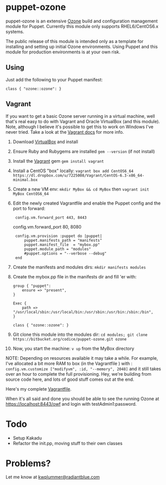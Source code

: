 # puppet-ozone #

puppet-ozone is an extensive [Ozone](https://www.owfgoss.org) build and configuration management module for Puppet.  Currently this module only supports RHEL6/CentOS6.x systems.

The public release of this module is intended only as a template for installing and setting up initial Ozone environments.  Using Puppet and this module for production environments is at your own risk.

## Using ##

Just add the following to your Puppet manifest:

	class { "ozone::ozone": }

## Vagrant

If you want to get a basic Ozone server running in a virtual machine, well that's real easy to do with Vagrant and Oracle VirtualBox (and this module).  Note, although I believe it's possible to get this to work on Windows I've never tried.  Take a look at the [Vagrant docs](http://docs.vagrantup.com/v1/docs/getting-started/index.html) for more info.

1. Download [VirtualBox](https://www.virtualbox.org/) and install
2. Ensure Ruby and Rubygems are installed `gem --version` (if not install)
3. Install the [Vagrant](http://www.vagrantup.com) gem `gem install vagrant`
4. Install a CentOS "box" locally: `vagrant box add CentOS6_64 https://dl.dropbox.com/u/7225008/Vagrant/CentOS-6.3-x86_64-minimal.box`
5. Create a new VM env: `mkdir MyBox && cd MyBox` then `vagrant init MyBox CentOS6_64`
6. Edit the newly created Vagrantfile and enable the Puppet config and the port to forward:

		config.vm.forward_port 443, 8443
    config.vm.forward_port 80, 8080
    
		config.vm.provision :puppet do |puppet|
    		puppet.manifests_path = "manifests"
    		puppet.manifest_file  = "mybox.pp"
    		puppet.module_path = "modules"
    		#puppet.options = "--verbose --debug"
  		end
 7. Create the manifests and modules dirs: `mkdir manifests modules`
 8. Create the mybox.pp file in the manifests dir and fill 'er with:
 
		group { "puppet":
  			ensure => "present",
		}

		Exec {
  			path => "/usr/local/sbin:/usr/local/bin:/usr/sbin:/usr/bin:/sbin:/bin",
		}

		class { "ozone::ozone": }
		
9. Git clone this module into the modules dir: `cd modules; git clone https://bitbucket.org/codice/puppet-ozone.git ozone`
10. Now, you start the machine: `v up` from the MyBox directory

NOTE: Depending on resources available it may take a while.  For example, I've allocated a bit more RAM to box (in the Vagrantfile ) with : `config.vm.customize ["modifyvm", :id, "--memory", 2048]` and it still takes over an hour to complete the full provisioning.  Hey, we're building from source code here, and lots of good stuff comes out at the end.

Here's my complete [Vagrantfile](https://gist.github.com/4552038).

When it's all said and done you should be able to see the running Ozone at [https://localhost:8443/owf](https://localhost:8443/owf) and login with testAdmin1:password.

# Todo

* Setup Kakadu
* Refactor the init.pp, moving stuff to their own classes

# Problems?

Let me know at <kwplummer@radiantblue.com>
